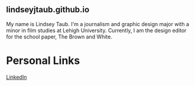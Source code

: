 
## lindseyjtaub.github.io
My name is Lindsey Taub. I'm a journalism and graphic design major with a minor in film studies at Lehigh University. Currently, I am the design editor for the school paper, The Brown and White.

# Personal Links
[LinkedIn](https://www.linkedin.com/in/lindseytaub/)

